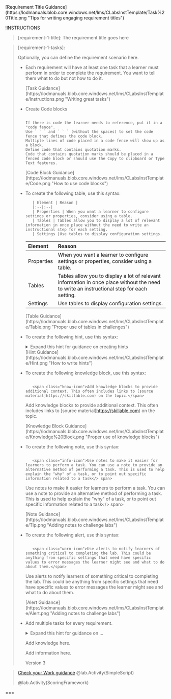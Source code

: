 <span class="guidance">
[Requirement Title Guidance](https://lodmanuals.blob.core.windows.net/lms/CLabsInstTemplate/Task%20Title.png "Tips for writing engaging requirement titles")
</span>


!INSTRUCTIONS[](https://raw.githubusercontent.com/LODSContent/Challenge-V2-Framework/master/Templates/Requirements/Requirement1.md)

>[requirement-1-title]:  The requirement title goes here

>[requirement-1-tasks]:
> 
> 
> 
> 
> Optionally, you can define the requirement scenario here.
> 
>- Each requirement will have at least one task that a learner must perform in order to complete the requirement. You want to tell them what to do but not how to do it.
> 
>   <span class="guidance">
>    [Task Guidance](https://lodmanuals.blob.core.windows.net/lms/CLabsInstTemplate/Instructions.png "Writing great tasks")
>   </span>
>
>- Create Code blocks
>
>   ```-linenums
>   
>   If there is code the learner needs to reference, put it in a "code fence".
>   Use ` ` ` and ` ` ` (without the spaces) to set the code fence that defines the code block.
>   Multiple lines of code placed in a code fence will show up as a block.
>   Define code that contains quotation marks. 
>   Code that contains quotation marks should be placed in a fenced code block or should use the Copy to clipboard or Type Text features.
>   ```
> 
>   <span class="guidance">
>   [Code Block Guidance](https://lodmanuals.blob.core.windows.net/lms/CLabsInstTemplate/Code.png "How to use code blocks")
>   </span>
> 
>- To create the following table, use this syntax:
> 
>   ```
>      | Element | Reason |
>      |:--|:--|
>      | Properties | When you want a learner to configure settings or properties, consider using a table. 
>      | Tables | Tables allow you to display a lot of relevant information in once place without the need to write an instructional step for each setting. 
>      | Settings |Use tables to display configuration settings. 
>   ```
>   
>      | Element | Reason |
>      |:--|:--|
>      | Properties | When you want a learner to configure settings or properties, consider using a table. 
>      | Tables | Tables allow you to display a lot of relevant information in once place without the need to write an instructional step for each setting. 
>      | Settings |Use tables to display configuration settings. 
>   
>   <span class="guidance">
>    [Table Guidance](https://lodmanuals.blob.core.windows.net/lms/CLabsInstTemplate/Table.png "Proper use of tables in challenges")
>   </span>
> 
>- To create the following hint, use this syntax:
>   <!---
>   ```
>   
>     <details class="hint-icon">
>     <summary title="Select to Expand">Expand this hint for guidance on creating hints</summary>
>     - Give the learner guidance on the next task.
>     - Each hint should describe one instructional step. 
>     - Learners should be able to expand a hint for one step without seeing any other hints for the task.
>     - The hint tells the "how" of the task.
>     - Use an expandable hint to provide learners with the details of how to perform the action in >the step. 
>         
>     </details>
>   
>   ```
>    -->
>   
>     <details class="hint-icon">
>     <summary title="Select to Expand">Expand this hint for guidance on creating hints</summary>
>     - Give the learner guidance on the next task.
>     - Each hint should describe one instructional step. 
>     - Learners should be able to expand a hint for one step without seeing any other hints for the task.
>     - The hint tells the "how" of the task.
>     - Use an expandable hint to provide learners with the details of how to perform the action in >the step. 
>      
>     </details>
>   
>   <span class="guidance">
>   [Hint Guidance](https://lodmanuals.blob.core.windows.net/lms/CLabsInstTemplate/Hint.png "How to write hints")
>   </span>
> 
>- To create the following knowledge block, use this syntax:
> 
>   ```
>   
>      <span class="know-icon">Add knowledge blocks to provide additional context. This often includes links to [source material]https://skillable.com) on the topic.</span>
>   
>   ```
>   
>      <span class="know-icon">Add knowledge blocks to provide additional context. This often includes links to [source material]https://skillable.com) on the topic.</span>
>   
>   <span class="guidance">
>   [Knowledge Block Guidance](https://lodmanuals.blob.core.windows.net/lms/CLabsInstTemplate/Knowledge%20Block.png "Proper use of knowledge blocks")
>   </span>
> 
>- To create the following note, use this syntax:
> 
>   ```
>   
>      <span class="info-icon">Use notes to make it easier for learners to perform a task. You can use a note to provide an alternative method of performing a task. This is used to help explain the "why" of a task, or to point out specific information related to a task</> span>
>   
>   ```
>   
>      <span class="info-icon">Use notes to make it easier for learners to perform a task. You can use a note to provide an alternative method of performing a task. This is used to help explain the "why" of a task, or to point out specific information related to a task</> span>
>   
>   <span class="guidance">
>     [Note Guidance](https://lodmanuals.blob.core.windows.net/lms/CLabsInstTemplate/Tip.png "Adding notes to challenge labs")
>   </span>
> 
> 
>- To create the following alert, use this syntax:
>   
>   ```
>   
>      <span class="warn-icon">Use alerts to notify learners of something critical to completing the lab. This could be anything from specific settings that need have specific values to error messages the learner might see and what to do about them.</span>
>   
>   ```
>   
>   <span class="warn-icon">Use alerts to notify learners of something critical to completing the lab. This could be anything from specific settings that need have specific values to error messages the learner might see and what to do about them.</span>
>   
>   <span class="guidance">
>     [Alert Guidance](https://lodmanuals.blob.core.windows.net/lms/CLabsInstTemplate/Alert.png "Adding notes to challenge labs")
>   </span>
> 
> 
> 
>- Add multiple tasks for every requirement.
>   
>   <details class="hint-icon">
>   <summary title="Select to Expand">Expand this hint for guidance on ...</summary>
>   Give the learner guidance on the next task.
>   
>   </details>
>   
>   <span class="know-icon">Add knowledge here.</span>
>   
>   <span class="info-icon">Add information here.</span>
> 
>   Version 3

>[requirement-1-check-your-work]: 
>   <span class="guidance">
>   [Check your Work guidance](https://lodmanuals.blob.core.windows.net/lms/CLabsInstTemplate/Check%20Your%20Work.png "How to help learners validate their work with Check Your Work entries")
>   </span>
> @lab.Activity(SimpleScript) 
>
> @lab.Activity(ScoringFramework)

 ===
